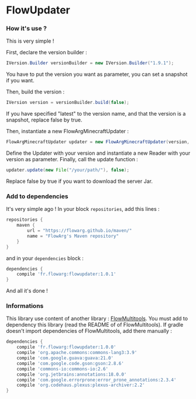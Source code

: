 # FlowUpdater

### How it's use ?
This is very simple !

First, declare the version builder :
```java
IVersion.Builder versionBuilder = new IVersion.Builder("1.9.1");
```
You have to put the version you want as parameter, you can set a snapshot if you want.

Then, build the version :
```java
IVersion version = versionBuilder.build(false);
```
If you have specified "latest" to the version name, and that the version is a snapshot, replace false by true.

Then, instantiate a new FlowArgMinecraftUpdater :
```java
FlowArgMinecraftUpdater updater = new FlowArgMinecraftUpdater(version, new Reader(version));
```

Define the Updater with your version and instantiate a new Reader with your version as parameter. Finally, call the update function :
```java
updater.update(new File("/your/path/"), false);
```
Replace false by true if you want to download the server Jar.

### Add to dependencies
It's very simple ago !
In your block `repositories`, add this lines :
```groovy
repositories {
    maven {
        url = "https://flowarg.github.io/maven/"
        name = "FlowArg's Maven repository"
    }   
}
```

and in your `dependencies` block :
```groovy
dependencies {
    compile 'fr.flowarg:flowupdater:1.0.1'
}
```

And all it's done !

### Informations
This library use content of another library : [FlowMultitools](https://github.com/FlowArg/FlowMultitools).
You must add to dependency this library (read the README of of FlowMultitools).
If gradle doesn't import dependencies of FlowMultitools, add there manually :
```groovy
dependencies {
    compile 'fr.flowarg:flowupdater:1.0.0'
    compile 'org.apache.commons:commons-lang3:3.9'
	compile 'com.google.guava:guava:21.0'
	compile 'com.google.code.gson:gson:2.8.6'
	compile 'commons-io:commons-io:2.6'
	compile 'org.jetbrains:annotations:18.0.0'
	compile 'com.google.errorprone:error_prone_annotations:2.3.4'
	compile 'org.codehaus.plexus:plexus-archiver:2.2'
}
```
